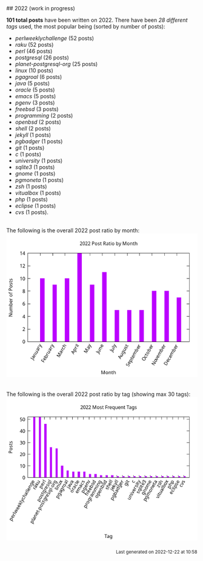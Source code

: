<a name="2022" />
## 2022 (work in progress)

**101 total posts** have been written on 2022.
There have been *28 different tags* used, the most
popular being (sorted by number of posts):
 
- *perlweeklychallenge* (52 posts)  
- *raku* (52 posts)  
- *perl* (46 posts)  
- *postgresql* (26 posts)  
- *planet-postgresql-org* (25 posts)  
- *linux* (10 posts)  
- *pgagroal* (6 posts)  
- *java* (5 posts)  
- *oracle* (5 posts)  
- *emacs* (5 posts)  
- *pgenv* (3 posts)  
- *freebsd* (3 posts)  
- *programming* (2 posts)  
- *openbsd* (2 posts)  
- *shell* (2 posts)  
- *jekyll* (1 posts)  
- *pgbadger* (1 posts)  
- *git* (1 posts)  
- *c* (1 posts)  
- *university* (1 posts)  
- *sqlite3* (1 posts)  
- *gnome* (1 posts)  
- *pgmoneta* (1 posts)  
- *zsh* (1 posts)  
- *vitualbox* (1 posts)  
- *php* (1 posts)  
- *eclipse* (1 posts)  
- *cvs* (1 posts).<br/>
<br/>
The following is the overall 2022 post ratio by month:
<br/>
    <center>
      <img src="/images/stats/2022-months.png" alt="2022 post ratio per month" />
    </center>
<br/>

<br/>
The following is the overall 2022 post ratio by tag (showing max 30 tags):
<br/>
  <center>
    <img src="/images/stats/2022-tags.png" alt="2022 post ratio per tag" />
  </center>
<br/>

<div align="right">
<small>
Last generated on 2022-12-22 at 10:58
</small>
</div>

<br/>
